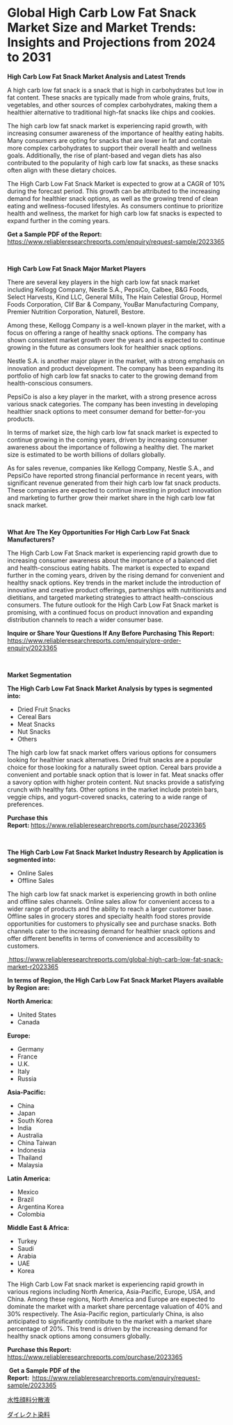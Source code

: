 <p><h1>Global High Carb Low Fat Snack Market Size and Market Trends: Insights and Projections from 2024 to 2031</h1></p><p><strong>High Carb Low Fat Snack Market Analysis and Latest Trends</strong></p>
<p><p>A high carb low fat snack is a snack that is high in carbohydrates but low in fat content. These snacks are typically made from whole grains, fruits, vegetables, and other sources of complex carbohydrates, making them a healthier alternative to traditional high-fat snacks like chips and cookies.</p><p>The high carb low fat snack market is experiencing rapid growth, with increasing consumer awareness of the importance of healthy eating habits. Many consumers are opting for snacks that are lower in fat and contain more complex carbohydrates to support their overall health and wellness goals. Additionally, the rise of plant-based and vegan diets has also contributed to the popularity of high carb low fat snacks, as these snacks often align with these dietary choices.</p><p>The High Carb Low Fat Snack Market is expected to grow at a CAGR of 10% during the forecast period. This growth can be attributed to the increasing demand for healthier snack options, as well as the growing trend of clean eating and wellness-focused lifestyles. As consumers continue to prioritize health and wellness, the market for high carb low fat snacks is expected to expand further in the coming years.</p></p>
<p><strong>Get a Sample PDF of the Report:&nbsp;</strong> <a href="https://www.reliableresearchreports.com/enquiry/request-sample/2023365">https://www.reliableresearchreports.com/enquiry/request-sample/2023365</a></p>
<p>&nbsp;</p>
<p><strong>High Carb Low Fat Snack Major Market Players</strong></p>
<p><p>There are several key players in the high carb low fat snack market including Kellogg Company, Nestle S.A., PepsiCo, Calbee, B&G Foods, Select Harvests, Kind LLC, General Mills, The Hain Celestial Group, Hormel Foods Corporation, Clif Bar & Company, YouBar Manufacturing Company, Premier Nutrition Corporation, Naturell, Bestore.</p><p>Among these, Kellogg Company is a well-known player in the market, with a focus on offering a range of healthy snack options. The company has shown consistent market growth over the years and is expected to continue growing in the future as consumers look for healthier snack options.</p><p>Nestle S.A. is another major player in the market, with a strong emphasis on innovation and product development. The company has been expanding its portfolio of high carb low fat snacks to cater to the growing demand from health-conscious consumers.</p><p>PepsiCo is also a key player in the market, with a strong presence across various snack categories. The company has been investing in developing healthier snack options to meet consumer demand for better-for-you products.</p><p>In terms of market size, the high carb low fat snack market is expected to continue growing in the coming years, driven by increasing consumer awareness about the importance of following a healthy diet. The market size is estimated to be worth billions of dollars globally.</p><p>As for sales revenue, companies like Kellogg Company, Nestle S.A., and PepsiCo have reported strong financial performance in recent years, with significant revenue generated from their high carb low fat snack products. These companies are expected to continue investing in product innovation and marketing to further grow their market share in the high carb low fat snack market.</p></p>
<p>&nbsp;</p>
<p><strong>What Are The Key Opportunities For High Carb Low Fat Snack Manufacturers?</strong></p>
<p><p>The High Carb Low Fat Snack market is experiencing rapid growth due to increasing consumer awareness about the importance of a balanced diet and health-conscious eating habits. The market is expected to expand further in the coming years, driven by the rising demand for convenient and healthy snack options. Key trends in the market include the introduction of innovative and creative product offerings, partnerships with nutritionists and dietitians, and targeted marketing strategies to attract health-conscious consumers. The future outlook for the High Carb Low Fat Snack market is promising, with a continued focus on product innovation and expanding distribution channels to reach a wider consumer base.</p></p>
<p><strong>Inquire or Share Your Questions If Any Before Purchasing This Report:</strong> <a href="https://www.reliableresearchreports.com/enquiry/pre-order-enquiry/2023365">https://www.reliableresearchreports.com/enquiry/pre-order-enquiry/2023365</a></p>
<p>&nbsp;</p>
<p><strong>Market Segmentation</strong></p>
<p><strong>The High Carb Low Fat Snack Market Analysis by types is segmented into:</strong></p>
<p><ul><li>Dried Fruit Snacks</li><li>Cereal Bars</li><li>Meat Snacks</li><li>Nut Snacks</li><li>Others</li></ul></p>
<p><p>The high carb low fat snack market offers various options for consumers looking for healthier snack alternatives. Dried fruit snacks are a popular choice for those looking for a naturally sweet option. Cereal bars provide a convenient and portable snack option that is lower in fat. Meat snacks offer a savory option with higher protein content. Nut snacks provide a satisfying crunch with healthy fats. Other options in the market include protein bars, veggie chips, and yogurt-covered snacks, catering to a wide range of preferences.</p></p>
<p><strong>Purchase this Report:&nbsp;</strong><a href="https://www.reliableresearchreports.com/purchase/2023365">https://www.reliableresearchreports.com/purchase/2023365</a></p>
<p>&nbsp;</p>
<p><strong>The High Carb Low Fat Snack Market Industry Research by Application is segmented into:</strong></p>
<p><ul><li>Online Sales</li><li>Offline Sales</li></ul></p>
<p><p>The high carb low fat snack market is experiencing growth in both online and offline sales channels. Online sales allow for convenient access to a wider range of products and the ability to reach a larger customer base. Offline sales in grocery stores and specialty health food stores provide opportunities for customers to physically see and purchase snacks. Both channels cater to the increasing demand for healthier snack options and offer different benefits in terms of convenience and accessibility to customers.</p></p>
<p><a href="https://www.reliableresearchreports.com/global-high-carb-low-fat-snack-market-r2023365">&nbsp;https://www.reliableresearchreports.com/global-high-carb-low-fat-snack-market-r2023365</a></p>
<p><strong>In terms of Region, the High Carb Low Fat Snack Market Players available by Region are:</strong></p>
<p>
    <p> <strong> North America: </strong>
        <ul>
            <li>United States</li>
            <li>Canada</li>
        </ul>
        </p> 
    <p> <strong> Europe: </strong>
        <ul>
            <li>Germany</li>
            <li>France</li>
            <li>U.K.</li>
            <li>Italy</li>
            <li>Russia</li>
        </ul>
        </p> 
    <p> <strong> Asia-Pacific: </strong>
        <ul>
            <li>China</li>
            <li>Japan</li>
            <li>South Korea</li>
            <li>India</li>
            <li>Australia</li>
            <li>China Taiwan</li>
            <li>Indonesia</li>
            <li>Thailand</li>
            <li>Malaysia</li>
        </ul>
        </p> 
    <p> <strong> Latin America: </strong>
        <ul>
            <li>Mexico</li>
            <li>Brazil</li>
            <li>Argentina Korea</li>
            <li>Colombia</li>
        </ul>
        </p> 
    <p> <strong> Middle East & Africa: </strong>
        <ul>
            <li>Turkey</li>
            <li>Saudi</li>
            <li>Arabia</li>
            <li>UAE</li>
            <li>Korea</li>
        </ul>
    </p>
    </p>
<p><p>The High Carb Low Fat snack market is experiencing rapid growth in various regions including North America, Asia-Pacific, Europe, USA, and China. Among these regions, North America and Europe are expected to dominate the market with a market share percentage valuation of 40% and 30% respectively. The Asia-Pacific region, particularly China, is also anticipated to significantly contribute to the market with a market share percentage of 20%. This trend is driven by the increasing demand for healthy snack options among consumers globally.</p></p>
<p><strong>Purchase this Report: </strong><a href="https://www.reliableresearchreports.com/purchase/2023365">https://www.reliableresearchreports.com/purchase/2023365</a></p>
<p>&nbsp;<strong>Get a Sample PDF of the Report:&nbsp;&nbsp;</strong><a href="https://www.reliableresearchreports.com/enquiry/request-sample/2023365">https://www.reliableresearchreports.com/enquiry/request-sample/2023365</a></p>
<p><strong></strong></p>
<p><p><a href="https://github.com/KaydenJohns1964/Market-Research-Report-List-1/blob/main/321904719309.md">水性顔料分散液</a></p><p><a href="https://github.com/marbadji/Market-Research-Report-List-1/blob/main/742292319308.md">ダイレクト染料</a></p></p>